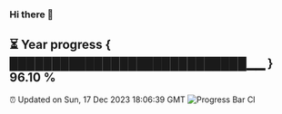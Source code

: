 ### Hi there 👋
⏳ Year progress { ████████████████████████████▁▁ } 96.10 %
---
⏰ Updated on Sun, 17 Dec 2023 18:06:39 GMT
![Progress Bar CI](https://github.com/Moyi321/Moyi321/workflows/Progress%20Bar%20CI/badge.svg)
